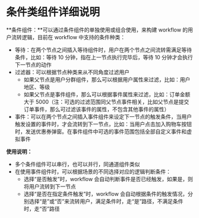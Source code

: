 # 条件类组件详细说明

**条件组件：**可以通过条件组件的单独使用或组合使用，来构建 workflow 的用户流转逻辑，目前在 workflow 中支持的条件种类：

* 等待：在两个节点之间插入等待组件时，用户在两个节点之间流转需满足等待条件，比如：等待 10 分钟，指在上一节点执行完毕后，等待 10 分钟才会执行下一节点的动作
* 过滤器：可以根据节点种类来从不同角度过滤用户
  * 如果父节点是用户分群组件，那么可以根据用户属性来过滤，比如：用户地区、等级
  * 如果父节点是事件组件，那么可以根据事件属性来过滤，比如：订单金额大于 5000（注：可选的过滤范围同父节点事件相关，比如父节点是提交订单事件，那么可过滤该事件的属性，不包含其他事件的属性）
* 事件：可以在两个节点之间插入事件组件来设定下一节点的触发条件，当用户触发设置的事件时，才会流转到下一节点，比如：当用户点击加入购物车按钮时，发送优惠券弹窗。在事件组件中可选的事件范围包括全部自定义事件和虚拟事件

**使用说明：**

* 多个条件组件可以串行，也可以并行，同通道组件类似
* 在使用事件组件时，可以根据场景的不同选择对应的逻辑判断条件：
  * 选择“是否触发”时，workflow 会自动判断事件是否已经触发，如果是，则将用户流转到下一节点
  * 选择“是否在指定条件触发”时，workflow 会自动根据条件的触发情况，分别选择“是”或“否”来流转用户，满足条件时，走“是”路径，不满足条件时，走“否”路径

